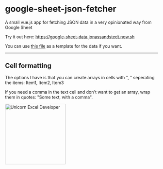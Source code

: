 # google-sheet-json-fetcher

A small vue.js app for fetching JSON data in a very opinionated way from Google Sheet

Try it out here: https://google-sheet-data.jonassandstedt.now.sh

You can use [this file](https://docs.google.com/spreadsheets/d/15_4BWf1UIexlnh4qXlYcT89LgQIXHl-HlXYM0d55xRg/edit?usp=sharing) as a template for the data if you want.

---

## Cell formatting
The options I have is that you can create arrays in cells with ", " seperating the items:
Item1, Item2, Item3

If you need a comma in the text cell and don't want to get an array, wrap them in quotes: "Some text, with a comma".

<img src="https://media.giphy.com/media/l0HlN5Y28D9MzzcRy/giphy.gif" alt="Unicorn Excel Developer" width="200" />
